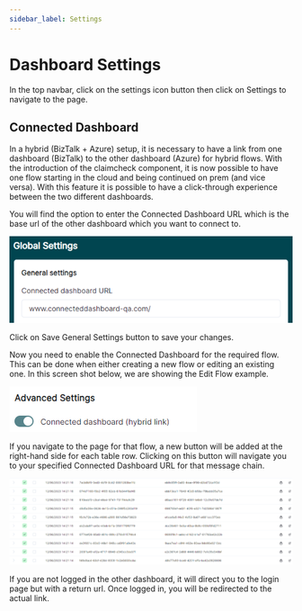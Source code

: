 ```yaml
---
sidebar_label: Settings
---
```


# Dashboard Settings

In the top navbar, click on the settings icon button then click on Settings to navigate to the page.

## Connected Dashboard

In a hybrid (BizTalk + Azure) setup, it is necessary to have a link from one dashboard (BizTalk) to the other dashboard (Azure) for hybrid flows.  With the introduction of the claimcheck component, it is now possible to have one flow starting in the cloud and being continued on prem (and vice versa). With this feature it is possible to have a click-through experience between the two different dashboards.

You will find the option to enter the Connected Dashboard URL which is the base url of the other dashboard which you want to connect to.

![settings](/images/v2_settings1.png)

Click on Save General Settings button to save your changes.

Now you need to enable the Connected Dashboard for the required flow. This can be done when either creating a new flow or editing an existing one. In this screen shot below, we are showing the Edit Flow example.

![settings](/images/v2_settings2.png)

If you navigate to the page for that flow, a new button will be added at the right-hand side for each table row. Clicking on this button will navigate you to your specified Connected Dashboard URL for that message chain.

![settings](/images/v2_settings3.png)

If you are not logged in the other dashboard, it will direct you to the login page but with a return url. Once logged in, you will be redirected to the actual link.
